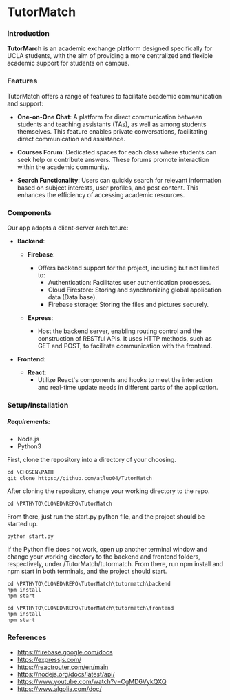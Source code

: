 # TutorMatch
### Introduction
 **TutorMarch** is an academic exchange platform designed specifically for UCLA students, with the aim of providing a more centralized and flexible academic support for students on campus. 

### Features
TutorMatch offers a range of features to facilitate academic communication and support:

- **One-on-One Chat**: A platform for direct communication between students and teaching assistants (TAs), as well as among students themselves. This feature enables private conversations, facilitating direct communication and assistance. 

- **Courses Forum**: Dedicated spaces for each class where students can seek help or contribute answers. These forums promote interaction within the academic community.

- **Search Functionality**: Users can quickly search for relevant information based on subject interests, user profiles, and post content. This enhances the efficiency of accessing academic resources.


### Components
Our app adopts a client-server architcture:
- **Backend**:
    - **Firebase**: 
        - Offers backend support for the project, including but not limited to:
            - Authentication: Facilitates user authentication processes.
            - Cloud Firestore: Storing and synchronizing global application data (Data base).
            - Firebase storage: Storing the files and pictures securely.

    - **Express**: 
        - Host the backend server, enabling routing control and the construction of RESTful APIs. It uses HTTP methods, such as GET and POST, to facilitate communication with the frontend.

- **Frontend**:
    - **React**: 
        - Utilize React's components and hooks to meet the interaction and real-time update needs in different parts of the application.


### Setup/Installation
##### Requirements:
- Node.js
- Python3

First, clone the repository into a directory of your choosing.
```
cd \CHOSEN\PATH
git clone https://github.com/atluo04/TutorMatch
```
After cloning the repository, change your working directory to the repo.
```
cd \PATH\TO\CLONED\REPO\TutorMatch
```
From there, just run the start.py python file, and the project should be started up.
```
python start.py
```
If the Python file does not work, open up another terminal window and change your working directory to the backend and frontend folders, respectively, under /TutorMatch/tutormatch. From there, run npm install and npm start in both terminals, and the project should start.
```
cd \PATH\TO\CLONED\REPO\TutorMatch\tutormatch\backend
npm install
npm start
```
```
cd \PATH\TO\CLONED\REPO\TutorMatch\tutormatch\frontend
npm install
npm start
```

### References
- https://firebase.google.com/docs
- https://expressjs.com/
- https://reactrouter.com/en/main
- https://nodejs.org/docs/latest/api/
- https://www.youtube.com/watch?v=CgMD6VykQXQ
- https://www.algolia.com/doc/
